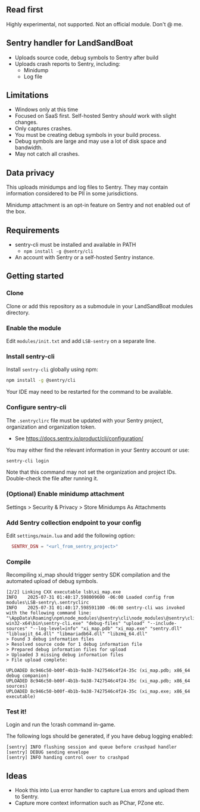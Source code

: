## Read first
Highly experimental, not supported. Not an official module. Don't @ me.

## Sentry handler for LandSandBoat
- Uploads source code, debug symbols to Sentry after build
- Uploads crash reports to Sentry, including:
    - Minidump
    - Log file

## Limitations
- Windows only at this time
- Focused on SaaS first. Self-hosted Sentry _should_ work with slight changes.
- Only captures crashes.
- You must be creating debug symbols in your build process.
- Debug symbols are large and may use a lot of disk space and bandwidth.
- May not catch all crashes.

## Data privacy
This uploads minidumps and log files to Sentry. They may contain information considered to be PII in some jurisdictions.

Minidump attachment is an opt-in feature on Sentry and not enabled out of the box.

## Requirements
- sentry-cli must be installed and available in PATH
    - `npm install -g @sentry/cli`
- An account with Sentry or a self-hosted Sentry instance.

## Getting started
### Clone
Clone or add this repository as a submodule in your LandSandBoat modules directory.

### Enable the module
Edit `modules/init.txt` and add `LSB-sentry` on a separate line.

### Install sentry-cli
Install `sentry-cli` globally using npm:

```bash
npm install -g @sentry/cli
```

Your IDE may need to be restarted for the command to be available.

### Configure sentry-cli
The `.sentryclirc` file must be updated with your Sentry project, organization and organization token.
  - See https://docs.sentry.io/product/cli/configuration/

You may either find the relevant information in your Sentry account or use:
```bash
sentry-cli login
```

Note that this command may not set the organization and project IDs. 
Double-check the file after running it.

### (Optional) Enable minidump attachment
Settings > Security & Privacy > Store Minidumps As Attachments

### Add Sentry collection endpoint to your config
Edit `settings/main.lua` and add the following option:

```lua
  SENTRY_DSN = "<url_from_sentry_project>"
```

### Compile
Recompiling xi_map should trigger sentry SDK compilation and the automated upload of debug symbols.
```
[2/2] Linking CXX executable lsb\xi_map.exe
INFO    2025-07-31 01:40:17.598009600 -06:00 Loaded config from modules\LSB-sentry\.sentryclirc
INFO    2025-07-31 01:40:17.598591100 -06:00 sentry-cli was invoked with the following command line: "\AppData\Roaming\npm\node_modules\@sentry\cli\node_modules\@sentry\cli-win32-x64\bin\sentry-cli.exe" "debug-files" "upload" "--include-sources" "--log-level=info" "xi_map.pdb" "xi_map.exe" "sentry.dll" "libluajit_64.dll" "libmariadb64.dll" "libzmq_64.dll"
> Found 3 debug information files
> Resolved source code for 1 debug information file
> Prepared debug information files for upload
> Uploaded 3 missing debug information files
> File upload complete:

UPLOADED 8c946c50-b00f-4b1b-9a38-7427546c4f24-35c (xi_map.pdb; x86_64 debug companion)
UPLOADED 8c946c50-b00f-4b1b-9a38-7427546c4f24-35c (xi_map.pdb; x86_64 sources)
UPLOADED 8c946c50-b00f-4b1b-9a38-7427546c4f24-35c (xi_map.exe; x86_64 executable)
```

### Test it!
Login and run the !crash command in-game.

The following logs should be generated, if you have debug logging enabled:
```
[sentry] INFO flushing session and queue before crashpad handler
[sentry] DEBUG sending envelope
[sentry] INFO handing control over to crashpad
```

## Ideas
- Hook this into Lua error handler to capture Lua errors and upload them to Sentry.
- Capture more context information such as PChar, PZone etc.
